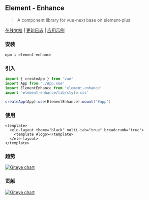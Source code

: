 ## Element - Enhance

> A component library for vue-next base on element-plus

[在线文档](https://jmysy.github.io/element-enhance/) | [更新日志](./CHANGELOG.md) | [应用示例](https://github.com/Jmysy/element-enhance-admin)

### 安装

```sh
npm i element-enhance
```

### 引入

```js
import { createApp } from 'vue'
import App from './App.vue'
import ElementEnhance from 'element-enhance'
import 'element-enhance/lib/style.css'

createApp(App).use(ElementEnhance).mount('#app')
```

### 使用

```vue
<template>
  <ele-layout theme="black" multi-tab="true" breadcrumb="true">
    <template #logo></template>
  </ele-layout>
</template>
```

### 趋势

[![Giteye chart](https://chart.giteye.net/gitee/Jmysy/element-enhance/9X8CXNEY.png)](https://giteye.net/chart/9X8CXNEY)

### 贡献

[![Giteye chart](https://chart.giteye.net/gitee/Jmysy/element-enhance/57W94KFG.png)](https://giteye.net/chart/57W94KFG)
